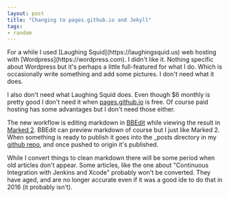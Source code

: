 ```yaml
---
layout: post
title: "Changing to pages.github.io and Jekyll"
tags:
- random
---
```

<meta charset="utf-8"> 
For a while I used [Laughing Squid](https://laughingsquid.us) web hosting with [Wordpress](https://wordpress.com). I didn't like it. Nothing specific about Wordpress but it's perhaps a little full-featured for what I do. Which is occasionally write something and add some pictures. I don't need what it does.  

I also don't need what Laughing Squid does. Even though $6 monthly is pretty good I don't need it when [pages.github.io](https://pages.github.com) is free. Of course paid hosting has some advantages but I don't need those either.  

The new workflow is editing markdown in [BBEdit](http://www.barebones.com/products/bbedit/) while viewing the result in [Marked 2](http://marked2app.com). BBEdit can preview markdown of course but I just like Marked 2. When something is ready to publish it goes into the _posts directory in my [github repo](https://github.com/aeberbach), and once pushed to origin it's published.  

While I convert things to clean markdown there will be some period when old articles don't appear. Some articles, like the one about "Continuous Integration with Jenkins and Xcode" probably won't be converted. They have aged, and are no longer accurate even if it was a good ide to do that in 2016 (it probably isn't).
